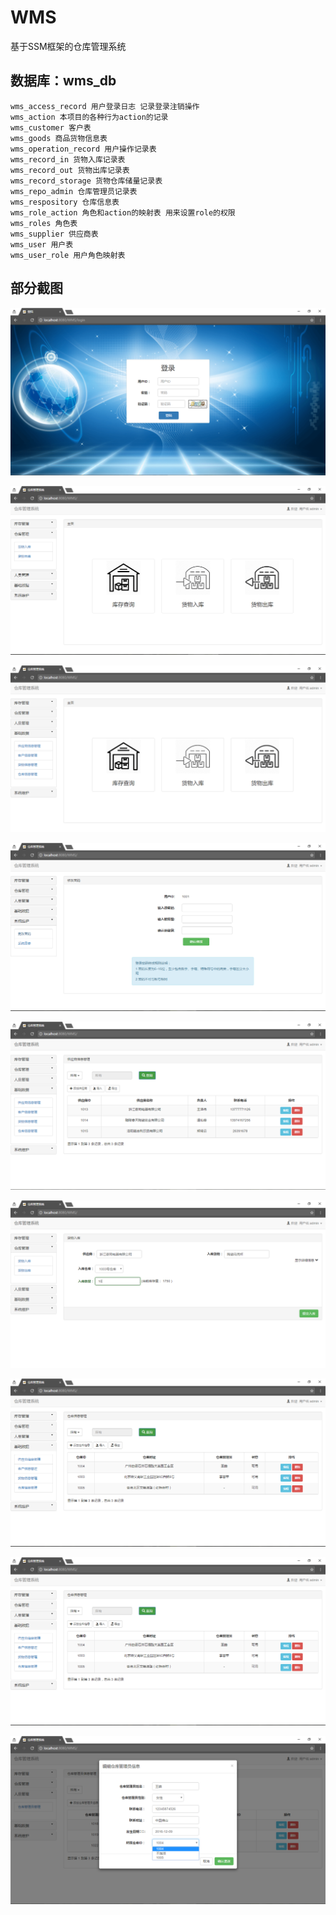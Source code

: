 # WMS
基于SSM框架的仓库管理系统


## 数据库：wms_db

    wms_access_record 用户登录日志 记录登录注销操作
    wms_action 本项目的各种行为action的记录
    wms_customer 客户表
    wms_goods 商品货物信息表
    wms_operation_record 用户操作记录表
    wms_record_in 货物入库记录表
    wms_record_out 货物出库记录表
    wms_record_storage 货物仓库储量记录表
    wms_repo_admin 仓库管理员记录表
    wms_respository 仓库信息表
    wms_role_action 角色和action的映射表 用来设置role的权限
    wms_roles 角色表
    wms_supplier 供应商表
    wms_user 用户表
    wms_user_role 用户角色映射表
    
    
## 部分截图

![](https://raw.githubusercontent.com/KEN-LJQ/MarkdownPics/master/Resource/2017-3-9/WMS-%E6%88%AA%E5%9B%BE1.PNG)

![](https://raw.githubusercontent.com/KEN-LJQ/MarkdownPics/master/Resource/2017-3-9/MWS-%E6%88%AA%E5%9B%BE2.PNG)

![](https://raw.githubusercontent.com/KEN-LJQ/MarkdownPics/master/Resource/2017-3-9/WMS-%E6%88%AA%E5%9B%BE3.PNG)

![](https://raw.githubusercontent.com/KEN-LJQ/MarkdownPics/master/Resource/2017-3-9/WMS-%E6%88%AA%E5%9B%BE4.PNG)

![](https://raw.githubusercontent.com/KEN-LJQ/MarkdownPics/master/Resource/2017-3-9/WMS-%E6%88%AA%E5%9B%BE5.PNG)

![](https://raw.githubusercontent.com/KEN-LJQ/MarkdownPics/master/Resource/2017-3-9/WMS-%E6%88%AA%E5%9B%BE7.PNG)

![](https://raw.githubusercontent.com/KEN-LJQ/MarkdownPics/master/Resource/2017-3-9/WMS-%E6%88%AA%E5%9B%BE8.PNG)

![](https://raw.githubusercontent.com/KEN-LJQ/MarkdownPics/master/Resource/2017-3-9/WMS-%E6%88%AA%E5%9B%BE8.PNG)

![](https://raw.githubusercontent.com/KEN-LJQ/MarkdownPics/master/Resource/2017-3-9/WMS-%E6%88%AA%E5%9B%BE9.PNG)